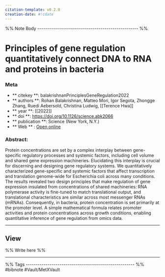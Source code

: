```yaml
---
citation-template: v0.2.0
creation-date: #!cdate
---
```


%% Note Body --------------------------------------------------- %%
# Principles of gene regulation quantitatively connect DNA to RNA and proteins in bacteria

### Meta
- ** citekey **: balakrishnanPrinciplesGeneRegulation2022
- ** authors **: Rohan Balakrishnan, Matteo Mori, Igor Segota, Zhongge Zhang, Ruedi Aebersold, Christina Ludwig, [[Terence Hwa]]
- ** year **: [[2022]]
- ** doi **: https://doi.org/10.1126/science.abk2066
- ** publication **: Science (New York, N.Y.)
- ** Web ** : [Open online]()


### Abstract:
Protein concentrations are set by a complex interplay between gene-specific regulatory processes and systemic factors, including cell volume and shared gene expression machineries. Elucidating this interplay is crucial for discerning and designing gene regulatory systems. We quantitatively characterized gene-specific and systemic factors that affect transcription and translation genome-wide for Escherichia coli across many conditions. The results revealed two design principles that make regulation of gene expression insulated from concentrations of shared machineries: RNA polymerase activity is fine-tuned to match translational output, and translational characteristics are similar across most messenger RNAs (mRNAs). Consequently, in bacteria, protein concentration is set primarily at the promoter level. A simple mathematical formula relates promoter activities and protein concentrations across growth conditions, enabling quantitative inference of gene regulation from omics data.

___

## View

%% Write here %%





___
%% Tags  ------------------------------------------------------- %%
#bibnote
#Vault/MetXVault 
